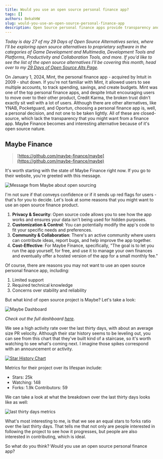 ```yaml
---
title: Would you use an open source personal finance app?
tags: []
authors: BekahHW
slug: would-you-use-an-open-source-personal-finance-app
description: Open Source personal finance apps provide transparency and community, but would you use them?
---
```


*Today is day 27 of my 29 Days of Open Source Alternatives series, where I'll be exploring open source alternatives to proprietary software in the categories of Game Development and Multimedia, Development Tools and Platforms, Productivity and Collaboration Tools, and more. If you'd like to see the list of the open source alternatives I'll be covering this month, head over to my [29 Days of Open Source Alts Page](https://oss.fyi/oss-alts).*

On January 1, 2024, Mint, the personal finance app - acquired by Intuit in 2009 - shut down. If you're not familiar with Mint, it allowed users to see multiple accounts, to track spending, savings, and create budgets. Mint was one of the top personal finance apps, and despite Intuit encouraging users to move over to their other product, Credit Karma, the broken trust didn't exactly sit well with a lot of users. Although there are other alternatives, like YNAB, Pocketguard, and Oportun, choosing a personal finance app is, well, a personal decision, and not one to be taken lightly. All of these are closed-source, which lack the transparency that you might want from a finance app. Maybe Finance becomes and interesting alternative because of it's open source nature.
<!-- truncate -->


## Maybe Finance

> [https://github.com/maybe-finance/maybe](https://github.com/maybe-finance/maybe)


It's worth starting with the state of Maybe Finance right now. If you go to their website, you're greeted with this message.

![Message from Maybe about open sourcing](https://dev-to-uploads.s3.amazonaws.com/uploads/articles/7bjj4m63ty7pqpe3ah3v.png)

I'm not sure if that conveys confidence or if it sends up red flags for users - that's for you to decide. Let's look at some reasons that you might want to use an open source finance product.

1. **Privacy & Security**: Open source code allows you to see how the app works and ensures your data isn't being used for hidden purposes.
2. **Customization & Control**: You can potentially modify the app's code to fit your specific needs and preferences.
3. **Community & Collaboration**: There's an active community where users can contribute ideas, report bugs, and help improve the app together.
4. **Cost-Effective**: For Maybe Finance, specifically, "The goal is to let you run the app yourself, for free, and use it to manage your own finances and eventually offer a hosted version of the app for a small monthly fee."

Of course, there are reasons you may not want to use an open source personal finance app, including:

1. Limited support
2. Required technical knowledge
3. Concerns over stability and reliability

But what kind of open source project is Maybe? Let's take a look: 

![Maybe Dashboard](https://dev-to-uploads.s3.amazonaws.com/uploads/articles/0rnsc7hza5viagbtua34.png)

*Check out the full dashboard [here](https://app.opensauced.pizza/pages/BekahHW/1229/dashboard).*

We see a high activity rate over the last thirty days, with about an average size PR velocity. Although their star history seems to be leveling out, you can see from this chart that they've built kind of a staircase, so it's worth watching to see what's coming next. I imagine those spikes correspond with an announcement or activity. 

[![Star History Chart](https://dev-to-uploads.s3.amazonaws.com/uploads/articles/w0k91uyg7yhf3c4hfev4.png)](https://star-history.com/#maybe-finance/maybe&Date)

Metrics for their project over its lifespan include:

- Stars: 25k 
- Watching: 148 
- Forks: 1.9k
Contributors: 59

We can take a look at what the breakdown over the last thirty days looks like as well:

![last thirty days metrics](https://dev-to-uploads.s3.amazonaws.com/uploads/articles/fykgsk1i5ufrcitzzzo2.png)

What's most interesting to me, is that we see an equal stars to forks ratio over the last thirty days. That tells me that not only are people interested in following the project to see how it progresses, but people are also interested in contributing, which is ideal. 

So what do you think? Would you use an open source personal finance app? 
